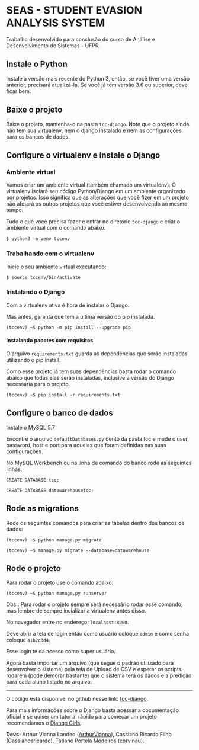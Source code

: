 # SEAS - STUDENT EVASION ANALYSIS SYSTEM

Trabalho desenvolvido para conclusão do curso de Análise e Desenvolvimento de Sistemas - UFPR.

## Instale o Python

Instale a versão mais recente do Python 3, então, se você tiver uma versão anterior, precisará atualizá-la. Se você já tem versão 3.6 ou superior, deve ficar bem.

## Baixe o projeto

Baixe o projeto, mantenha-o na pasta `tcc-django`. Note que o projeto ainda não tem sua virtualenv, nem o django instalado e nem as configurações para os bancos de dados.

## Configure o virtualenv e instale o Django

### Ambiente virtual

Vamos criar um ambiente virtual (também chamado um virtualenv). O virtualenv isolará seu código Python/Django em um ambiente organizado por projetos. Isso significa que as alterações que você fizer em um projeto não afetará os outros projetos que você estiver desenvolvendo ao mesmo tempo.

Tudo o que você precisa fazer é entrar no diretório `tcc-django` e criar o ambiente virtual com o comando abaixo.

```
$ python3 -m venv tccenv
```

### Trabalhando com o virtualenv

Inicie o seu ambiente virtual executando:

```
$ source tccenv/bin/activate
```

### Instalando o Django

Com a virtualenv ativa é hora de instalar o Django.

Mas antes, garanta que tem a última versão do pip instalada.

```
(tccenv) ~$ python -m pip install --upgrade pip
```

#### Instalando pacotes com requisitos

O arquivo `requirements.txt` guarda as dependências que serão instaladas utilizando o pip install.

Como esse projeto já tem suas dependências basta rodar o comando abaixo que todas elas serão instaladas, inclusive a versão do Django necessária para o projeto.

```
(tccenv) ~$ pip install -r requirements.txt
```

## Configure o banco de dados

Instale o MySQL 5.7

Encontre o arquivo `defaultDatabases.py` dento da pasta tcc e mude o user, password, host e port para aquelas que foram definidas nas suas configurações.

No MySQL Workbench ou na linha de comando do banco rode as seguintes linhas:

```
CREATE DATABASE tcc;

CREATE DATABASE datawarehousetcc;
```

## Rode as migrations

Rode os seguintes comandos para criar as tabelas dentro dos bancos de dados:

```
(tccenv) ~$ python manage.py migrate

(tccenv) ~$ manage.py migrate --database=datawarehouse
```

## Rode o projeto

Para rodar o projeto use o comando abaixo:

```
(tccenv) ~$ python manage.py runserver
```

Obs.: Para rodar o projeto sempre será necessário rodar esse comando, mas lembre de sempre incializar a virtualenv antes disso.

No navegador entre no endereço: `localhost:8000`.

Deve abrir a tela de login então como usuário coloque `admin` e como senha coloque `a1b2c3d4`.

Esse login te da acesso como super usuário.

Agora basta importar um arquivo (que segue o padrão utilizado para desenvolver o sistema) pela tela de Upload de CSV e esperar os scripts rodarem (pode demorar bastante) que o sistema terá os dados e a predição para cada aluno listado no arquivo.

---

O código está disponível no github nesse link: [tcc-django](https://github.com/ArthurVianna/tcc-django).

Para mais informações sobre o Django basta acessar a documentação oficial e se quiser um tutorial rápido para começar um projeto recomendamos o [Django Girls](https://tutorial.djangogirls.org/pt/).


**Devs:** Arthur Vianna Landeo ([ArthurVianna](https://github.com/ArthurVianna)), Cassiano Ricardo Filho ([Cassianosricardo](https://github.com/Cassianosricardo)), Tatiane Portela Medeiros ([corvinau](https://github.com/corvinau)).
